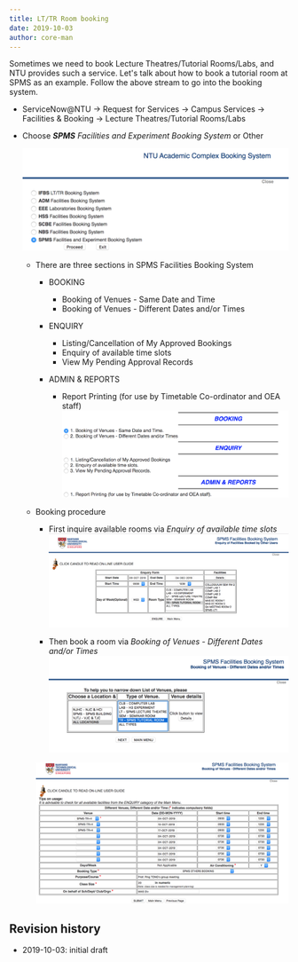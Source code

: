 ```yaml
---
title: LT/TR Room booking
date: 2019-10-03
author: core-man
---
```


Sometimes we need to book Lecture Theatres/Tutorial Rooms/Labs, and NTU provides such a service. Let's talk about how to book a tutorial room at SPMS as an example. Follow the above stream to go into the booking system.

- ServiceNow@NTU -> Request for Services -> Campus Services -> Facilities & Booking -> Lecture Theatres/Tutorial Rooms/Labs
- Choose _**SPMS** Facilities and Experiment Booking System_ or Other

    ![NTU Academic Complex Booking System](NTU-book-system.png)

    - There are three sections in SPMS Facilities Booking System

        - BOOKING

            - Booking of Venues - Same Date and Time
            - Booking of Venues - Different Dates and/or Times

        - ENQUIRY

            - Listing/Cancellation of My Approved Bookings
            - Enquiry of available time slots
            - View My Pending Approval Records

        - ADMIN & REPORTS

            -  Report Printing (for use by Timetable Co-ordinator and OEA staff)
        ![SPMS Facilities Booking System](SPMS-booking.png)


    - Booking procedure

        - First inquire available rooms via *Enquiry of available time slots*
        ![enquiry](Enquiry.png)

        - Then book a room via *Booking of Venues - Different Dates and/or Times*
        ![SPMS book 1](SPMS-book-1.png)

        ![SPMS book 2](SPMS-book-2.png)


## Revision history

- 2019-10-03: initial draft
